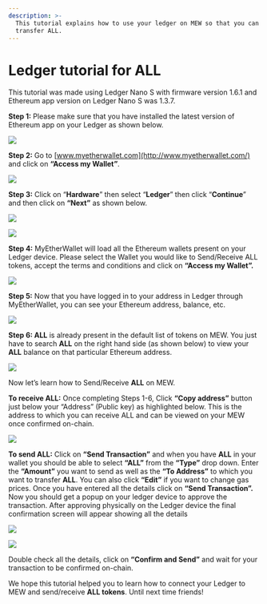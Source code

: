 ```yaml
---
description: >-
  This tutorial explains how to use your ledger on MEW so that you can vie and
  transfer ALL.
---
```


# Ledger tutorial for ALL

This tutorial was made using Ledger Nano S with firmware version 1.6.1 and Ethereum app version on Ledger Nano S was 1.3.7.

**Step 1:** Please make sure that you have installed the latest version of Ethereum app on your Ledger as shown below.

![](../../.gitbook/assets/1%20%281%29.png)

**Step 2:** Go to [www.myetherwallet.com](http://www.myetherwallet.com/) and click on **“Access my Wallet”**.

![](../../.gitbook/assets/2%20%281%29.png)

**Step 3:** Click on “**Hardware**” then select “**Ledger**” then click “**Continue**” and then click on **“Next”** as shown below.

![](../../.gitbook/assets/3%20%282%29.png)

![](../../.gitbook/assets/4%20%284%29.png)

**Step 4:** MyEtherWallet will load all the Ethereum wallets present on your Ledger device. Please select the Wallet you would like to Send/Receive ALL tokens, accept the terms and conditions and click on **“Access my Wallet”.**

![](../../.gitbook/assets/5.png)

**Step 5:** Now that you have logged in to your address in Ledger through MyEtherWallet, you can see your Ethereum address, balance, etc.

![](../../.gitbook/assets/6%20%282%29.png)

**Step 6: ALL** is already present in the default list of tokens on MEW. You just have to search **ALL** on the right hand side \(as shown below\) to view your **ALL** balance on that particular Ethereum address.

![](../../.gitbook/assets/7%20%281%29.png)

Now let’s learn how to Send/Receive **ALL** on MEW.

**To receive ALL:** Once completing Steps 1-6, Click **“Copy address”** button just below your “Address” \(Public key\) as highlighted below. This is the address to which you can receive ALL and can be viewed on your MEW once confirmed on-chain.

![](../../.gitbook/assets/8%20%282%29.png)

**To send ALL:** Click on **“Send Transaction”** and when you have **ALL** in your wallet you should be able to select **“ALL”** from the **“Type”** drop down. Enter the **“Amount”** you want to send as well as the **“To Address”** to which you want to transfer **ALL**. You can also click **“Edit”** if you want to change gas prices. Once you have entered all the details click on **“Send Transaction”.** Now you should get a popup on your ledger device to approve the transaction. After approving physically on the Ledger device the final confirmation screen will appear showing all the details

![](../../.gitbook/assets/9.png)

![](../../.gitbook/assets/10%20%282%29.png)

Double check all the details, click on **“Confirm and Send”** and wait for your transaction to be confirmed on-chain.

We hope this tutorial helped you to learn how to connect your Ledger to MEW and send/receive **ALL tokens**. Until next time friends!

